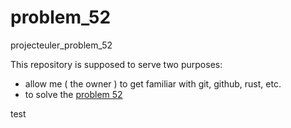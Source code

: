 # problem_52
projecteuler_problem_52

This repository is supposed to serve two purposes: 
 - allow me ( the owner ) to get familiar with git, github, rust, etc. 
 - to solve the [problem 52](https://projecteuler.net/problem=52)

test




